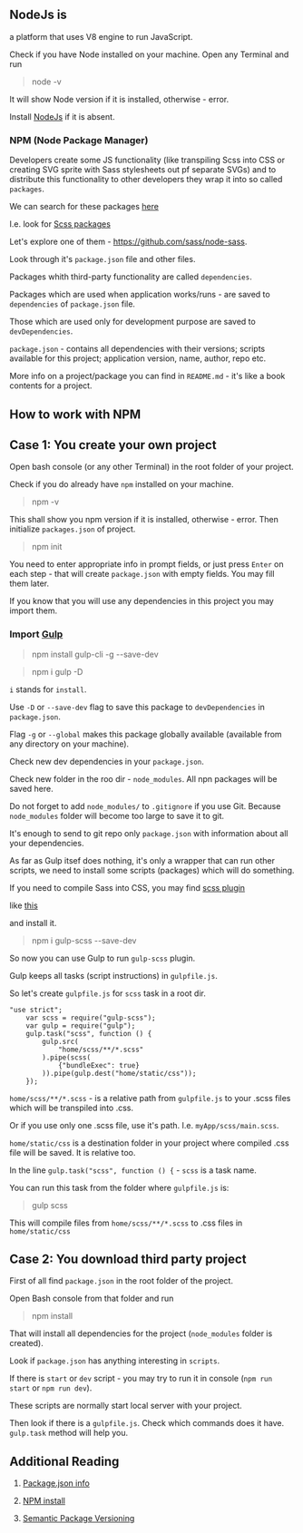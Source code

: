 ## NodeJs is

a platform that uses V8 engine to run JavaScript. 

Check if you have Node installed on your machine. Open any Terminal and run

> node -v

It will show Node version if it is installed, otherwise - error.

Install [NodeJs](https://nodejs.org/uk/download/) if it is absent.


### NPM (Node Package Manager)

Developers create some JS functionality (like transpiling Scss into CSS or creating SVG sprite with Sass stylesheets out pf separate SVGs)
and to distribute this functionality to other developers they wrap it into so called `packages`.

We can search for these packages [here](https://www.npmjs.com/)

I.e. look for [Scss packages](https://www.npmjs.com/search?q=scss)

Let's explore one of them - https://github.com/sass/node-sass. 

Look through it's `package.json` file and other files.

Packages whith third-party functionality are called `dependencies`. 

Packages which are used when application works/runs - are saved to `dependencies` of `package.json` file.

Those which are used only for development purpose are saved to `devDependencies`. 

`package.json` - contains all dependencies with their versions; scripts available for this project; application version, name, author, repo etc. 

More info on a project/package you can find in `README.md` - it's like a book contents for a project. 

## How to work with NPM

## Case 1: You create your own project

Open bash console (or any other Terminal) in the root folder of your project. 

Check if you do already have `npm` installed on your machine.

> npm -v

This shall show you npm version if it is installed, otherwise - error.
Then initialize `packages.json` of project.

> npm init

You need to enter appropriate info in prompt fields, or just press `Enter` on each step - that will create `package.json` with empty fields. You may fill them later.

If you know that you will use any dependencies in this project you may import them.

### Import [Gulp](https://www.npmjs.com/package/gulp)

> npm install gulp-cli -g --save-dev

> npm i gulp -D

`i` stands for `install`. 

Use `-D` or `--save-dev` flag to save this package to `devDependencies` in `package.json`.

Flag `-g` or `--global` makes this package globally available (available from any directory on your machine).

Check new dev dependencies in your `package.json`.

Check new folder in the roo dir - `node_modules`. All npn packages will be saved here. 

Do not forget to add `node_modules/` to `.gitignore` if you use Git. 
Because `node_modules` folder will become too large to save it to git. 

It's enough to send to git repo only `package.json` with information about all your dependencies.

As far as Gulp itsef does nothing, it's only a wrapper that can run other scripts, we need to install some scripts (packages) which will do something. 

If you need to compile Sass into CSS, you may find [scss plugin](https://gulpjs.com/plugins/) 

like [this](https://www.npmjs.com/package/gulp-scss) 

and install it.

> npm i gulp-scss --save-dev

So now you can use Gulp to run `gulp-scss` plugin.

Gulp keeps all tasks (script instructions) in `gulpfile.js`. 

So let's create `gulpfile.js` for `scss` task in a root dir.

```
"use strict";
    var scss = require("gulp-scss");
    var gulp = require("gulp");
    gulp.task("scss", function () {
        gulp.src(
            "home/scss/**/*.scss"
        ).pipe(scss(
            {"bundleExec": true}
        )).pipe(gulp.dest("home/static/css"));
    });
```

`home/scss/**/*.scss` - is a relative path from `gulpfile.js` to your .scss files which will be transpiled into .css.

Or if you use only one .scss file, use it's path. I.e. `myApp/scss/main.scss`.

`home/static/css` is a destination folder in your project where compiled .css file will be saved. It is relative too.

In the line `gulp.task("scss", function () {` - `scss` is a task name. 

You can run this task from the folder where `gulpfile.js` is:

> gulp scss

This will compile files from `home/scss/**/*.scss` to .css files in `home/static/css`


## Case 2: You download third party project

First of all find `package.json` in the root folder of the project.

Open Bash console from that folder and run

> npm install

That will install all dependencies for the project (`node_modules` folder is created).

Look if `package.json` has anything interesting in `scripts`. 

If there is `start` or `dev` script - you may try to run it in console (`npm run start` or `npm run dev`). 

These scripts are normally start local server with your project.

Then look if there is a `gulpfile.js`. Check which commands does it have. 
`gulp.task` method will help you.


## Additional Reading

1) [Package.json info](https://docs.npmjs.com/files/package.json)

2) [NPM install](https://docs.npmjs.com/cli/install)

3) [Semantic Package Versioning](https://docs.npmjs.com/about-semantic-versioning)
